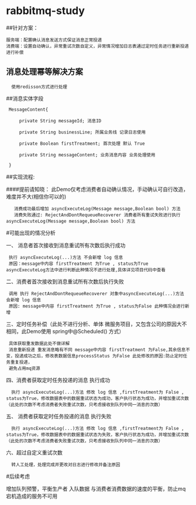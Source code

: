 # rabbitmq-study
 
   ##针对方案：  
 
    服务端：配置确认消息发送方式保证消息正常投递  
    消费端：设置自动确认，异常重试次数自定义，异常情况增加日志表通过定时任务进行重新投递进行补偿  
   
   ## 消息处理幂等解决方案
      使用redisson方式进行处理

   ##消息实体字段


     MessageContent{
   
         private String messageId; 消息ID
     
         private String businessLine; 所属业务线 记录日志使用
     
         private Boolean firstTreatment; 首次处理 默认 True
     
         private String messageContent; 业务消息内容 业务处理使用
         
     }
     
   ##实现流程:

   ####提前请知晓：
   此Demo仅考虑消费者自动确认情况，手动确认可自行改造，难度并不大(相信你可以的)
   
       消费成功最后增加 asyncExecuteLog(Message message,Boolean bool) 方法
       消费失败通过: RejectAndDontRequeueRecoverer 消费者所有重试失败进行执行 asyncExecuteLog(Message message,Boolean bool) 方法
       

   #可能出现的情况分析

   一、 消息者首次接收到消息重试所有次数后执行成功
   
     执行 asyncExecuteLog(...)方法 不会新增 log 信息
     原因：message中内容 firstTreatment 为True , status为True  asyncExecuteLog方法中进行判断此种情况不进行处理,具体详见项目代码中查看

   二、消费者首次接收到消息重试所有次数后执行失败

     调用 执行 RejectAndDontRequeueRecoverer 对象中asyncExecuteLog(...)方法 会新增 log 信息 
     原因: message中内容 firstTreatment 为True , status为False 此种情况会进行新增
   三、定时任务补偿（此处不进行分析、单体 微服务项目，又包含公司的原因大不相同，此Demo使用 spring中@Scheduled() 方式）

     具体获取重发数据此处不做详解
     消息重新投递 重发消息略有不同 message中内容 firstTreatment 为False,其余信息不变，投递成功之后，修改表数据信息processStatus 为False 此处修改的原因:防止定时任务重复投递，
     避免占用mq资源
   四、消费者获取定时任务投递的消息 执行成功

      执行 asyncExecuteLog(...)方法 修改 log 信息 ,firstTreatment为 False , status为True，修改数据表中的数据重试状态为成功，客户执行状态为成功，并增加重试次数（此处的次数不考虑消费者失败重试次数，只考虑接收到队列中同一消息的次数）
   五、 消费者获取定时任务投递的消息 执行失败

      执行 asyncExecuteLog(...)方法 修改 log 信息 ,firstTreatment为 False , status为True，修改数据表中的数据重试状态为失败，客户执行状态为成功，并增加重试次数（此处的次数不考虑消费者失败重试次数，只考虑接收到队列中同一消息的次数）
   六、超过自定义重试次数

      转人工处理，处理完成并更改对日志进行修改并备注原因
  
  
  
   #后续考虑

   增加队列预警，平衡生产者 入队数据  与消费者消费数据的速度的平衡，防止mq宕机造成的服务不可用

